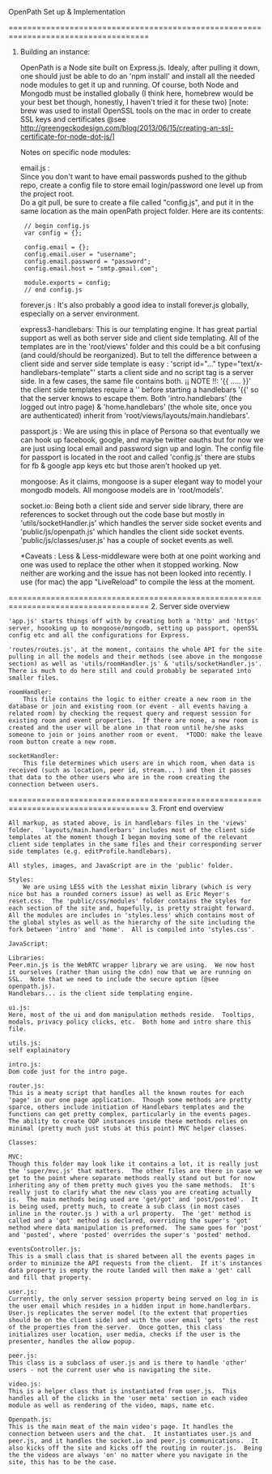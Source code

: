 OpenPath Set up & Implementation


====================================================================================
1. Building an instance:

	OpenPath is a Node site built on Express.js.  Idealy, after pulling it down, one should just be able to do an 'npm install' and install all the needed node modules to get it up and running.  Of course, both Node and Mongodb must be installed globally (I think here, homebrew would be your best bet though, honestly, I haven't tried it for these two) [note: brew was used to install OpenSSL tools on the mac in order to create SSL keys and certificates @see http://greengeckodesign.com/blog/2013/06/15/creating-an-ssl-certificate-for-node-dot-js/]  

	Notes on specific node modules:

  	email.js :  
	  	Since you don't want to have email passwords pushed to the github repo, create 
		a config file to store email login/password one level up from the project root.  
		Do a git pull, be sure to create a file called "config.js", and put it in the same location 
		as the main openPath project folder.  Here are its contents:

		// begin config.js
		var config = {};

		config.email = {};
		config.email.user = "username";
		config.email.password = "password";
		config.email.host = "smtp.gmail.com";

		module.exports = config;
		// end config.js

  	forever.js : 
	  	It's also probably a good idea to install forever.js globally, especially on a server environment.

	express3-handlebars:
		This is our templating engine.  It has great partial support as well as both server side and client side templating.  All of the templates are in the 'root/views' folder and this could be a bit confusing (and could/should be reorganized). But to tell the difference between a client side and server side template is easy : 'script id="..." type="text/x-handlebars-template"' starts a client side and no script tag is a server side. In a few cases, the same file contains both.  ¡¡ NOTE !!: '\{{ ..... }}' the client side templates require a '\' before starting a handlebars '{{' so that the server knows to escape them.
		Both 'intro.handlebars' (the logged out intro page) & 'home.handlebars' (the whole site, once you are authenticated) inherit from 'root/views/layouts/main.handlebars'.

	passport.js :
		We are using this in place of Persona so that eventually we can hook up facebook, google, and maybe twitter oauths but for now we are just using local email and password sign up and login.  The config file for passport is located in the root and called 'config.js' there are stubs for fb & google app keys etc but those aren't hooked up yet.

	mongoose:
		As it claims, mongoose is a super elegant way to model your mongodb models.  All mongoose models are in 'root/models'.

	socket.io:
		Being both a client side and server side library, there are references to socket through out the code base but mostly in 'utils/socketHandler.js' which handles the server side socket events and 'public/js/openpath.js' which handles the client side socket events.  'public/js/classes/user.js' has a couple of socket events as well.

	*Caveats : Less & Less-middleware were both at one point working and one was used to replace the other when it stopped working.  Now neither are working and the issue has not been looked into recently.  I use (for mac) the app "LiveReload" to compile the less at the moment.

====================================================================================
2. Server side overview
	
	'app.js' starts things off with by creating both a 'http' and 'https' server, hoooking up to mongoose/mongodb, setting up passport, openSSL config etc and all the configurations for Express.

	'routes/routes.js', at the moment, contains the whole API for the site pulling in all the models and their methods (see above in the mongoose section) as well as 'utils/roomHandler.js' & 'utils/socketHandler.js'.  There is much to do here still and could probably be separated into smaller files.

	roomHandler:
		This file contains the logic to either create a new room in the database or join and existing room (or event - all events having a related room) by checking the request query and request session for existing room and event properties.  If there are none, a new room is created and the user will be alone in that room until he/she asks someone to join or joins another room or event.  *TODO: make the leave room button create a new room.

	socketHandler: 
		This file determines which users are in which room, when data is received (such as location, peer id, stream... ) and then it passes that data to the other users who are in the room creating the connection between users.

====================================================================================
3. Front end overview

	All markup, as stated above, is in handlebars files in the 'views' folder.  'layouts/main.handlerbars' includes most of the client side templates at the moment though I began moving some of the relevant client side templates in the same files and their corresponding server side templates (e.g. editProfile.handlebars).

	All styles, images, and JavaScript are in the 'public' folder.  

	Styles:
		We are using LESS with the Lesshat mixin library (which is very nice but has a rounded corners issue) as well as Eric Meyer's reset.css.  The 'public/css/modules' folder contains the styles for each section of the site and, hopefully, is pretty straight forward. All the modules are includes in 'styles.less' which contains most of the global styles as well as the hierarchy of the site including the fork between 'intro' and 'home'.  All is compiled into 'styles.css'.

	JavaScript:

	Libraries: 
	Peer.min.js is the WebRTC wrapper library we are using.  We now host it ourselves (rather than using the cdn) now that we are running on SSL.  Note that we need to include the secure option (@see openpath.js).
	Handlebars... is the client side templating engine.

	ui.js:
	Here, most of the ui and dom manipulation methods reside.  Tooltips, modals, privacy policy clicks, etc.  Both home and intro share this file.

	utils.js:
	self explainatory

	intro.js:
	Dom code just for the intro page.

	router.js:
	This is a meaty script that handles all the known routes for each 'page' in our one page application.  Though some methods are pretty sparce, others include initiation of Handlebars templates and the functions can get pretty complex, particularly in the events pages.  The ability to create OOP instances inside these methods relies on minimal (pretty much just stubs at this point) MVC helper classes.

	Classes:

	MVC:
	Though this folder may look like it contains a lot, it is really just the 'super/mvc.js' that matters.  The other files are there in case we get to the point where separate methods really stand out but for now inheriting any of them pretty much gives you the same methods.  It's really just to clarify what the new class you are creating actually is.  The main methods being used are 'get/got' and 'post/posted'.  It is being used, pretty much, to create a sub class (in most cases inline in the router.js ) with a url property.  The 'get' method is called and a 'got' method is declared, overriding the super's 'got' method where data manipulation is preformed.  The same goes for 'post' and 'posted', where 'posted' overrides the super's 'posted' method.

	eventsController.js:
	This is a small class that is shared between all the events pages in order to minimize the API requests from the client.  If it's instances data property is empty the route landed will then make a 'get' call and fill that property.

	user.js:
	Currently, the only server session property being served on log in is the user email which resides in a hidden input in home.handlerbars.  User.js replicates the server model (to the extent that properties should be on the client side) and with the user email 'gets' the rest of the properties from the server.  Once gotten, this class initializes user location, user media, checks if the user is the presenter, handles the allow popup.

	peer.js:
	This class is a subclass of user.js and is there to handle 'other' users - not the current user who is navigating the site.

	video.js:
	This is a helper class that is instantiated from user.js.  This handles all of the clicks in the 'user meta' section in each video module as well as rendering of the video, maps, name etc.

	Openpath.js:
	This is the main meat of the main video's page. It handles the connection between users and the chat.  It instantiates user.js and peer.js, and it handles the socket.io and peer.js communications.  It also kicks off the site and kicks off the routing in router.js.  Being the the videos are always 'on' no matter where you navigate in the site, this has to be the case.





